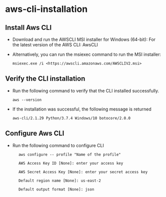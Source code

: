 # aws-cli-installation

## Install Aws CLI

- Download and run the AWSCLI MSI installer for Windows (64-bit):
  For the latest version of the AWS CLI: AwsCLI
- Alternatively, you can run the msiexec command to run the MSI installer:
  
  `msiexec.exe /i <https://awscli.amazonaws.com/AWSCLIV2.msi>`

## Verify the CLI installation

- Run the following command to verify that the CLI installed successfully.
  
  `aws --version`
- If the installation was successful, the following message is returned
  
  `aws-cli/2.1.29 Python/3.7.4 Windows/10 botocore/2.0.0`

## Configure Aws CLI

- Run the following command to configure CLI
```
      aws configure -- profile "Name of the profile"
      
      AWS Access Key ID [None]: enter your access key
      
      AWS Secret Access Key [None]: enter your secret access key
      
      Default region name [None]: us-east-2
      
      Default output format [None]: json
```

